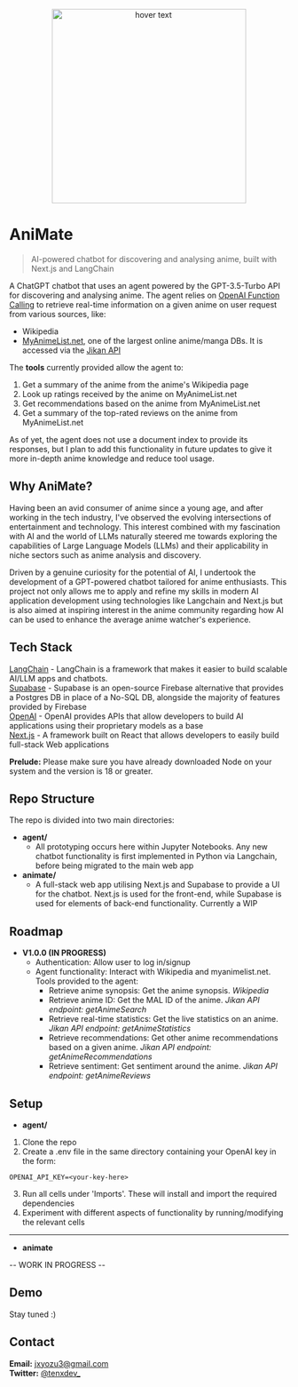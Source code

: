 <p align="center">
  <img src="https://wallpapers.com/images/featured/cute-naruto-jtmjd4ifiqi7a48s.jpg" width="350" height="350" title="hover text">
</p>

# AniMate
> AI-powered chatbot for discovering and analysing anime, built with Next.js and LangChain

A ChatGPT chatbot that uses an agent powered by the GPT-3.5-Turbo API for discovering and analysing anime. The agent relies on [OpenAI Function Calling](https://platform.openai.com/docs/guides/function-calling) to retrieve real-time information on a given anime on user request from various sources, like:
- Wikipedia
- [MyAnimeList.net](https://myanimelist.net/), one of the largest online anime/manga DBs. It is accessed via the [Jikan API](https://jikan.moe/)

The **tools** currently provided allow the agent to:
1. Get a summary of the anime from the anime's Wikipedia page
2. Look up ratings received by the anime on MyAnimeList.net
3. Get recommendations based on the anime from MyAnimeList.net
4. Get a summary of the top-rated reviews on the anime from MyAnimeList.net

As of yet, the agent does not use a document index to provide its responses, but I plan to add this functionality in future updates to give it more in-depth anime knowledge and reduce tool usage.

## Why AniMate?
Having been an avid consumer of anime since a young age, and after working in the tech industry, I've observed the evolving intersections of entertainment and technology. This interest combined with my fascination with AI and the world of LLMs naturally steered me towards exploring the capabilities of Large Language Models (LLMs) and their applicability in niche sectors such as anime analysis and discovery. 

Driven by a genuine curiosity for the potential of AI, I undertook the development of a GPT-powered chatbot tailored for anime enthusiasts. This project not only allows me to apply and refine my skills in modern AI application development using technologies like Langchain and Next.js but is also aimed at inspiring interest in the anime community regarding how AI can be used to enhance the average anime watcher's experience.

## Tech Stack

[LangChain](https://www.langchain.com/) - LangChain is a framework that makes it easier to build scalable AI/LLM apps and chatbots. <br>
[Supabase](https://supabase.com/) - Supabase is an open-source Firebase alternative that provides a Postgres DB in place of a No-SQL DB, alongside the majority of features provided by Firebase <br>
[OpenAI](https://platform.openai.com/docs/overview) - OpenAI provides APIs that allow developers to build AI applications using their proprietary models as a base <br>
[Next.js](https://nextjs.org/) - A framework built on React that allows developers to easily build full-stack Web applications

**Prelude:** Please make sure you have already downloaded Node on your system and the version is 18 or greater.

## Repo Structure

The repo is divided into two main directories:
- **agent/**
    - All prototyping occurs here within Jupyter Notebooks. Any new chatbot functionality is first implemented in Python via Langchain, before being migrated to the main web app
- **animate/**
    - A full-stack web app utilising Next.js and Supabase to provide a UI for the chatbot. Next.js is used for the front-end, while Supabase is used for elements of back-end functionality. Currently a WIP

## Roadmap

+ **V1.0.0 (IN PROGRESS)**
    - Authentication: Allow user to log in/signup
    - Agent functionality: Interact with Wikipedia and myanimelist.net. Tools provided to the agent:
        - Retrieve anime synopsis: Get the anime synopsis. _Wikipedia_
        - Retrieve anime ID: Get the MAL ID of the anime. _Jikan API endpoint: getAnimeSearch_
        - Retrieve real-time statistics: Get the live statistics on an anime. _Jikan API endpoint: getAnimeStatistics_
        - Retrieve recommendations: Get other anime recommendations based on a given anime. _Jikan API endpoint: getAnimeRecommendations_
        - Retrieve sentiment: Get sentiment around the anime. _Jikan API endpoint: getAnimeReviews_

## Setup

+ **agent/**
1. Clone the repo
2. Create a .env file in the same directory containing your OpenAI key in the form:
```
OPENAI_API_KEY=<your-key-here>
```
3. Run all cells under 'Imports'. These will install and import the required dependencies
4. Experiment with different aspects of functionality by running/modifying the relevant cells
---
+ **animate**

-- WORK IN PROGRESS --

[//]: # (1. Run `npm run dev`
2. Go to `http://localhost:3000` to interact with the chatbot via the UI)

## Demo

Stay tuned :) 

## Contact

**Email:** jxyozu3@gmail.com <br>
**Twitter:** [@tenxdev_](https://twitter.com/tenxdev_)
